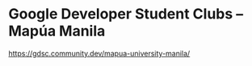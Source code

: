 # Google Developer Student Clubs – Mapúa Manila
https://gdsc.community.dev/mapua-university-manila/
